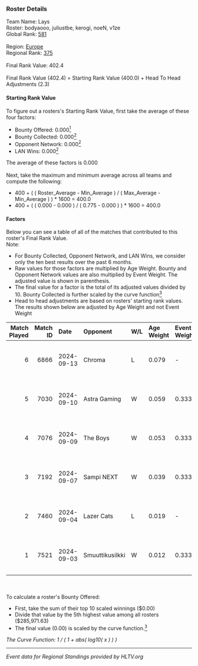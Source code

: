 ### Roster Details<br />
Team Name: Lays<br />
Roster: bodyaooo, juliustbe, kerogi, noeN, v1ze<br />
Global Rank: [581](../../standings_global_2025_02_28.md)<br />
<br />
Region: [Europe]( ../../standings_europe_2025_02_28.md)<br />
Regional Rank: [375]( ../../standings_europe_2025_02_28.md)<br />
<br />
Final Rank Value:  402.4<br />
<br />
Final Rank Value (402.4) = Starting Rank Value (400.0) + Head To Head Adjustments (2.3)<br />

#### Starting Rank Value<br />
To figure out a rosters's Starting Rank Value, first take the average of these four factors:<br />
- Bounty Offered: 0.000[<sup>1</sup>](#table2)
- Bounty Collected: 0.000[<sup>2</sup>](#table1)
- Opponent Network: 0.000[<sup>2</sup>](#table1)
- LAN Wins: 0.000[<sup>2</sup>](#table1)

The average of these factors is 0.000<br />
<br />
Next, take the maximum and minimum average across all teams and compute the following:<br />
- 400 + ( ( Roster_Average - Min_Average ) / ( Max_Average - Min_Average ) ) * 1600 = 400.0
- 400 + ( ( 0.000 - 0.000 ) / ( 0.775 - 0.000 ) ) * 1600 = 400.0


#### Factors<br />
Below you can see a table of all of the matches that contributed to this roster's Final Rank Value.<br />
Note:<br />

- For Bounty Collected, Opponent Network, and LAN Wins, we consider only the ten best results over the past 6 months.
- Raw values for those factors are multiplied by Age Weight. Bounty and Opponent Network values are also multiplied by Event Weight. The adjusted value is shown in parenthesis.
- The final value for a factor is the total of its adjusted values divided by 10. Bounty Collected is further scaled by the curve function[<sup>3</sup>](#curveFunction)
- Head to head adjustments are based on rosters' starting rank values. The results shown below are adjusted by Age Weight and not Event Weight
<span id="table1"></span><br />


| Match Played | Match ID | Date       | Opponent        | W/L | Age Weight | Event Weight | Bounty Collected | Opponent Network | LAN Wins  | H2H Adj. | Roster                                  |
| -: | -: | :- | :- | :- | :- | :- | :- | :- | :- | -: | :- |
|            6 |     6866 | 2024-09-13 | Chroma          | L   | 0.079      | -            | -                | -                | -         |    -0.40 | bodyaooo, juliustbe, kerogi, noeN, v1ze |
|            5 |     7030 | 2024-09-10 | Astra Gaming    | W   | 0.059      | 0.333        | 0.000 (0.000)    | 0.001 (0.000)    | 0 (0.000) |     0.93 | bodyaooo, juliustbe, kerogi, noeN, v1ze |
|            4 |     7076 | 2024-09-09 | The Boys        | W   | 0.053      | 0.333        | 0.000 (0.000)    | 0.002 (0.000)    | 0 (0.000) |     0.83 | bodyaooo, jeakzz, juliustbe, noeN, v1ze |
|            3 |     7192 | 2024-09-07 | Sampi NEXT      | W   | 0.039      | 0.333        | 0.000 (0.000)    | 0.027 (0.000)    | 0 (0.000) |     0.80 | bodyaooo, jeakzz, juliustbe, noeN, v1ze |
|            2 |     7460 | 2024-09-04 | Lazer Cats      | L   | 0.019      | -            | -                | -                | -         |    -0.08 | bodyaooo, juliustbe, kerogi, noeN, v1ze |
|            1 |     7521 | 2024-09-03 | Smuuttikusilkki | W   | 0.012      | 0.333        | 0.000 (0.000)    | 0.101 (0.000)    | 0 (0.000) |     0.23 | bodyaooo, juliustbe, kerogi, noeN, v1ze |

<br />
<span id="table2"></span><br />
To calculate a roster's Bounty Offered:<br />

- First, take the sum of their top 10 scaled winnings ($0.00)
- Divide that value by the 5th highest value among all rosters ($285,971.63)
- The final value (0.00) is scaled by the curve function.[<sup>3</sup>](#curveFunction)

<span id="curveFunction"></span>_The Curve Function: 1 / ( 1 + abs( log10( x ) ) )_<br />

---
_Event data for Regional Standings provided by HLTV.org_<br />
